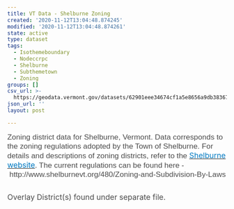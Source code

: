 ```yaml
---
title: VT Data - Shelburne Zoning
created: '2020-11-12T13:04:48.874245'
modified: '2020-11-12T13:04:48.874261'
state: active
type: dataset
tags:
  - Isothemeboundary
  - Nodeccrpc
  - Shelburne
  - Subthemetown
  - Zoning
groups: []
csv_url: >-
  https://geodata.vermont.gov/datasets/62901eee34674cf1a5e8656a9db38367_0.csv?outSR=%7B%22latestWkid%22%3A3857%2C%22wkid%22%3A102100%7D
json_url: ''
layout: post

---
```

<p><span style='font-size:13.0pt;font-family:&quot;Arial&quot;,sans-serif;
color:#4C4C4C;background:white'>Zoning district data for Shelburne, Vermont.
Data corresponds to the zoning regulations adopted by the Town of Shelburne.
For details and descriptions of zoning districts, refer to the </span><a href='http://www.shelburnevt.org/' style='font-variant-ligatures: normal;
font-variant-caps: normal;orphans: 2;text-align:start;widows: 2;-webkit-text-stroke-width: 0px;
word-spacing:0px' target='_blank'><span style='font-size:13.0pt;color:#0079C1;background:white;
text-decoration:none;text-underline:none'>Shelburne website</span></a><span style='font-size:13.0pt;font-family:&quot;Arial&quot;,sans-serif;color:#4C4C4C;
background:white'><span style='font-variant-ligatures: normal;font-variant-caps: normal;
orphans: 2;text-align:start;widows: 2;-webkit-text-stroke-width: 0px;
text-decoration-style: initial;text-decoration-color: initial;float:none;
word-spacing:0px'>. The current regulations can be found here
- http://www.shelburnevt.org/480/Zoning-and-Subdivision-By-Laws</span></span></p> <p><br /><span style='font-size:13.0pt;color:#4C4C4C'>Overlay
District(s) found under separate file.</span></p>
